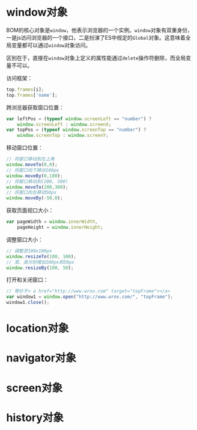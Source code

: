 # window对象

BOM的核心对象是`window`，他表示浏览器的一个实例。`window`对象有双重身份，一是js访问浏览器的一个接口，二是扮演了ES中规定的`Global`对象。这意味着全局变量都可以通过`window`对象访问。

区别在于，直接在`window`对象上定义的属性能通过`delete`操作符删除，而全局变量不可以。

访问框架：
```javascript
top.frames[i];
top.frames['name'];
```

跨浏览器获取窗口位置：
```javascript
var leftPos = (typeof window.screenLeft == "number") ? 
	window.screenLeft : window.screenX; 
var topPos = (typeof window.screenTop == "number") ? 
	window.screenTop : window.screenY;
```

移动窗口位置：
```javascript
// 将窗口移动到左上角
window.moveTo(0,0); 
// 将窗口向下移动100px
window.moveBy(0,100); 
// 将窗口移动到(200, 300)
window.moveTo(200,300); 
// 将窗口向左移动50px
window.moveBy(-50,0);
```

获取页面视口大小：
```javascript
var pageWidth = window.innerWidth, 
	pageHeight = window.innerHeight;
```

调整窗口大小：
```javascript
// 调整至100x100px
window.resizeTo(100, 100); 
// 宽、高分别增加100px和50px
window.resizeBy(100, 50); 
```

打开和关闭窗口：
```javascript
// 等价于< a href="http://www.wrox.com" target="topFrame"></a> 
var window1 = window.open("http://www.wrox.com/", "topFrame");
window1.close();
```

# location对象

# navigator对象

# screen对象

# history对象
